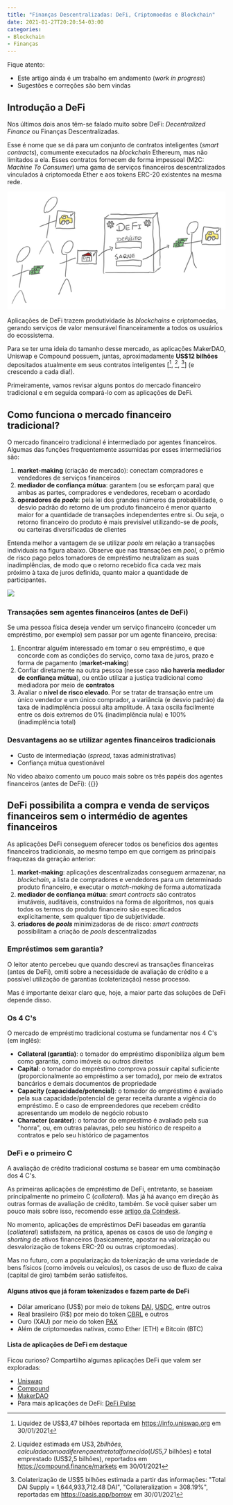 ```yaml
---
title: "Finanças Descentralizadas: DeFi, Criptomoedas e Blockchain"
date: 2021-01-27T20:20:54-03:00
categories:
- Blockchain
- Finanças
---
```


Fique atento:
* Este artigo ainda é um trabalho em andamento (<i>work in progress</i>)
* Sugestões e correções são bem vindas

## Introdução a DeFi 

Nos últimos dois anos têm-se falado muito sobre DeFi: <i>Decentralized Finance</i> ou Finanças Descentralizadas.

Esse é nome que se dá para um conjunto de contratos inteligentes (<i>smart contracts</i>), comumente executados na <i>blockchain</i> Ethereum, mas não limitados a ela. Esses contratos fornecem de forma impessoal (M2C: <i>Machine To Consumer</i>) uma gama de serviços financeiros descentralizados vinculados à criptomoeda Ether e aos tokens ERC-20 existentes na mesma rede.

![](/images/defi-1/defi-vending-machine.png)

Aplicações de DeFi trazem produtividade às <i>blockchains</i> e criptomoedas, gerando serviços de valor mensurável financeiramente a todos os usuários do ecossistema.

Para se ter uma ideia do tamanho desse mercado, as aplicações MakerDAO, Uniswap e Compound possuem, juntas, aproximadamente **US$12 bilhões** depositados atualmente em seus contratos inteligentes [[^1], [^2], [^3]] (e crescendo a cada dia!).

Primeiramente, vamos revisar alguns pontos do mercado financeiro tradicional e em seguida compará-lo com as aplicações de DeFi.

## Como funciona o mercado financeiro tradicional?

O mercado financeiro tradicional é intermediado por agentes financeiros. Algumas das funções frequentemente assumidas por esses intermediários são:

1) **market-making** (criação de mercado): conectam compradores e vendedores de serviços financeiros
2) **mediador de confiança mútua**: garantem (ou se esforçam para) que ambas as partes, compradores e vendedores, recebam o acordado
3) **operadores de <i>pools</i>**: pela lei dos grandes números da probabilidade, o desvio padrão do retorno de um produto financeiro é menor quanto maior for a quantidade de transações independentes entre si. Ou seja, o retorno financeiro do produto é mais previsível utilizando-se de <i>pools</i>, ou carteiras diversificadas de clientes

Entenda melhor a vantagem de se utilizar <i>pools</i> em relação a transações individuais na figura abaixo. Observe que nas transações em <i>pool</i>, o prêmio de risco pago pelos tomadores de empréstimo neutralizam as suas inadimplências, de modo que o retorno recebido fica cada vez mais próximo à taxa de juros definida, quanto maior a quantidade de participantes.

![](/images/defi-1/empréstimo-com-e-sem-pool.png)

### Transações sem agentes financeiros (antes de DeFi)
Se uma pessoa física deseja vender um serviço financeiro (conceder um empréstimo, por exemplo) sem passar por um agente financeiro, precisa:
1) Encontrar alguém interessado em tomar o seu empréstimo, e que concorde com as condições do serviço, como taxa de juros, prazo e forma de pagamento (**market-making**)
2) Confiar diretamente na outra pessoa (nesse caso **não haveria mediador de confiança mútua**), ou então utilizar a justiça tradicional como mediadora por meio de **contratos**
3) Avaliar o **nível de risco elevado**. Por se tratar de transação entre um único vendedor e um único comprador, a variância (e desvio padrão) da taxa de inadimplência possui alta amplitude. A taxa oscila facilmente entre os dois extremos de 0% (inadimplência nula) e 100% (inadimplência total)

### Desvantagens ao se utilizar agentes financeiros tradicionais
* Custo de intermediação (<i>spread</i>, taxas administrativas)
* Confiança mútua questionável

No vídeo abaixo comento um pouco mais sobre os três papéis dos agentes financeiros (antes de DeFi):
{{<youtube vMuGuH8EBY8>}}

## DeFi possibilita a compra e venda de serviços financeiros sem o intermédio de agentes financeiros

As aplicações DeFi conseguem oferecer todos os benefícios dos agentes financeiros tradicionais, ao mesmo tempo em que corrigem as principais fraquezas da geração anterior:

1) **market-making**: aplicações descentralizadas conseguem armazenar, na <i>blockchain</i>, a lista de compradores e vendedores para um determinado produto financeiro, e executar o *match-making* de forma automatizada
2) **mediador de confiança mútua**: <i>smart contracts</i> são contratos imutáveis, auditáveis, construídos na forma de algoritmos, nos quais todos os termos do produto financeiro são especificados explicitamente, sem qualquer tipo de subjetividade.
3) **criadores de <i>pools</i>** minimizadoras de de risco: <i>smart contracts</i> possibilitam a criação de <i>pools</i> descentralizadas

### Empréstimos sem garantia?

O leitor atento percebeu que quando descrevi as transações financeiras (antes de DeFi), omiti sobre a necessidade de avaliação de crédito e a possível utilização de garantias (colaterização) nesse processo.

Mas é importante deixar claro que, hoje, a maior parte das soluções de DeFi depende disso.

### Os 4 C's

O mercado de empréstimo tradicional costuma se fundamentar nos 4 C's (em inglês):
* **Collateral (garantia)**: o tomador do empréstimo disponibiliza algum bem como garantia, como imóveis ou outros direitos
* **Capital**: o tomador do empréstimo comprova possuir capital suficiente (proporcionalmente ao empréstimo a ser tomado), por meio de extratos bancários e demais documentos de propriedade
* **Capacity (capacidade/potencial)**: o tomador do empréstimo é avaliado pela sua capacidade/potencial de gerar receita durante a vigência do empréstimo. É o caso de empreendedores que recebem crédito apresentando um modelo de negócio robusto
* **Character (caráter)**: o tomador do empréstimo é avaliado pela sua "honra", ou, em outras palavras, pelo seu histórico de respeito a contratos e pelo seu histórico de pagamentos

### DeFi e o primeiro C

A avaliação de crédito tradicional costuma se basear em uma combinação dos 4 C's.

As primeiras aplicações de empréstimo de DeFi, entretanto, se baseiam principalmente no primeiro C (*collateral*). Mas já há avanço em direção às outras formas de avaliação de crédito, também. Se você quiser saber um pouco mais sobre isso, recomendo esse [artigo da Coindesk](https://www.coindesk.com/aave-unsecured-borrowing-defi).

No momento, aplicações de empréstimos DeFi baseadas em garantia (*collateral*) satisfazem, na prática, apenas os casos de uso de *longing* e *shorting* de ativos financeiros (basicamente, apostar na valorização ou desvalorização de tokens ERC-20 ou outras criptomoedas).

Mas no futuro, com a popularização da tokenização de uma variedade de bens físicos (como imóveis ou veículos), os casos de uso de fluxo de caixa (capital de giro) também serão satisfeitos.

#### Alguns ativos que já foram tokenizados e fazem parte de DeFi
* Dólar americano (US$) por meio de tokens [DAI](https://etherscan.io/token/0x6b175474e89094c44da98b954eedeac495271d0f), [USDC](https://etherscan.io/token/0xa0b86991c6218b36c1d19d4a2e9eb0ce3606eb48), entre outros
* Real brasileiro (R$) por meio do token [CBRL](https://etherscan.io/token/0xa6fa6531acdf1f9f96eddd66a0f9481e35c2e42a) e outros
* Ouro (XAU) por meio do token [PAX](https://etherscan.io/token/0x45804880de22913dafe09f4980848ece6ecbaf78)
* Além de criptomoedas nativas, como Ether (ETH) e Bitcoin (BTC)

#### Lista de aplicações de DeFi em destaque

Ficou curioso? Compartilho algumas aplicações DeFi que valem ser exploradas:

* [Uniswap](https://uniswap.org)
* [Compound](https://compound.finance)
* [MakerDAO](https://makerdao.com)
* Para mais aplicações de DeFi: [DeFi Pulse](https://defipulse.com/)

[^1]: Liquidez de US$3,47 bilhões reportada em https://info.uniswap.org em 30/01/2021 
[^2]: Liquidez estimada em US$3,2 bilhões, calculada como a diferença entre total fornecido (US$5,7 bilhões) e total emprestado (US$2,5 bilhões), reportados em https://compound.finance/markets em 30/01/2021 
[^3]: Colaterização de US$5 bilhões estimada a partir das informações: "Total DAI Supply = 1,644,933,712.48 DAI", "Collateralization = 308.19%", reportadas em https://oasis.app/borrow em 30/01/2021 
